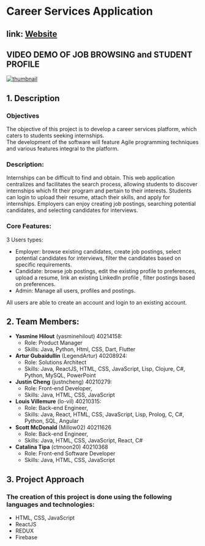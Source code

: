 # Career Services Application

## link: [Website](https://big-eaters.web.app/)

## VIDEO DEMO OF JOB BROWSING and STUDENT PROFILE

[![thumbnail](https://user-images.githubusercontent.com/29106800/224383781-804f892e-2824-4920-a746-12c5127592ac.PNG)](https://youtu.be/cdFc3UR0IMA)

## 1. Description

### Objectives
The objective of this project is to develop a career services platform, which caters to students seeking internships.
<br />The development of the software will feature Agile programming techniques and various features integral to the platform.

### Description:
Internships can be difficult to find and obtain. This web application centralizes and facilitates the search process, allowing students to discover internships which fit their program and pertain to their interests. Students can login to upload their resume, attach their skills, and apply for internships. Employers can enjoy creating job postings, searching potential candidates, and selecting candidates for interviews.

### Core Features:
3 Users types: 
- Employer: browse existing candidates, create job postings, select potential candidates for interviews, filter the candidates based on specific requirements.
- Candidate: browse job postings, edit the existing profile to preferences, upload a resume, link an existing LinkedIn profile , filter postings based on preferences.
- Admin: Manage all users, profiles and postings.

All users are able to create an account and login to an existing account.


## 2. Team Members:
- **Yasmine Hilout** (yasminehilout) 40214158:
  - Role: Product Manager
  - Skills: Java, Python, Html, CSS, Dart, Flutter
- **Artur Gubaidullin** (LegendArtur) 40208924:
  - Role: Solutions Architect
  - Skills: Java, ReactJS, HTML, CSS, JavaScript, Lisp, Clojure, C#, Python, MySQL, PowerPoint
- **Justin Cheng** (justncheng) 40210279: 
  - Role: Front-end Developer, 
  - Skills: Java, HTML, CSS, JavaScript
- **Louis Villemure** (lo-vil) 40210315:
  - Role: Back-end Engineer, 
  - Skills: Java, React, HTML, CSS, JavaScript, Lisp, Prolog, C, C#, Python, SQL, Angular
- **Scott McDonald** (Millow02) 40211626
  -  Role: Back-end Engineer,
  - Skills: Java, HTML, CSS, JavaScript, React, C#
- **Catalina Tipa** (ctmoon20) 40210368 
  - Role: Front-end Software Developer 
  - Skills: Java, HTML, CSS, JavaScript


## 3.	Project Approach

### The creation of this project is done using the following languages and technologies:
- HTML, CSS, JavaScript
- ReactJS
- REDUX
- Firebase
